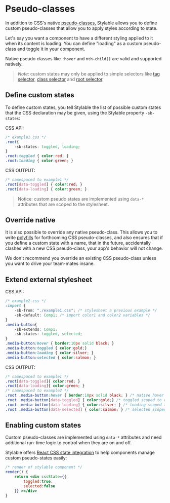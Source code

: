 # Pseudo-classes

In addition to CSS's native [pseudo-classes](https://developer.mozilla.org/en/docs/Web/CSS/Pseudo-classes), Stylable allows you to define custom pseudo-classes that allow you to apply styles according to state.

Let's say you want a component to have a different styling applied to it when its content is loading. You can define "loading" as a custom pseudo-class and toggle it in your component.

Native pseudo classes like `:hover` and `nth-child()` are valid and supported natively.

> *Note*: custom states may only be applied to simple selectors like [tag selector](./tag-selectors.md), [class selector](./class-selectors.md) and [root selector](./root.md).

## Define custom states

To define custom states, you tell Stylable the list of possible custom states that the CSS declaration may be given, using the Stylable property `-sb-states`:

CSS API:
```css
/* example1.css */
.root{
    -sb-states: toggled, loading;
}
.root:toggled { color:red; }
.root:loading { color:green; }
```

CSS OUTPUT:
```css
/* namespaced to example1 */
.root[data-toggled] { color:red; }
.root[data-loading] { color:green; }
```

> Notice: custom pseudo states are implemented using `data-*` attributes that are scoped to the stylesheet.

## Override native

It is also possible to override any native pseudo-class. This allows you to write [polyfills](https://remysharp.com/2010/10/08/what-is-a-polyfill) for forthcoming CSS pseudo-classes, and also ensures that if you define a custom state with a name, that in the future, accidentally clashes with a new CSS pseudo-class, your app's behavior will not change.

We don't recommend you override an existing CSS pseudo-class unless you want to drive your team-mates insane.

## Extend external stylesheet

CSS API:
```css
/* example2.css */
:import {
    -sb-from: "./example1.css"; /* stylesheet a previous example */
    -sb-default: Comp1; /* import color1 and color2 variables */
}
.media-button{
    -sb-extends: Comp1;
    -sb-states: toggled, selected;
}
.media-button:hover { border:10px solid black; }
.media-button:toggled { color:gold;}
.media-button:loading { color:silver; }
.media-button:selected { color:salmon; }
```

CSS OUTPUT:
```css
/* namespaced to example1 */
.root[data-toggled]{ color:red; }
.root[data-loading]{ color:green; }
/* namespaced to example2 */
.root .media-button:hover { border:10px solid black; } /* native hover - not declared by anyone */
.root .media-button[data-toggled] { color:gold;} /* toggled scoped to example2 - last to declareg */
.root .media-button[data-loading] { color:silver; } /* loading scoped to example1 - only one to declare */
.root .media-button[data-selected] { color:salmon; } /* selected scoped to example2 - only one to declare */
```

## Enabling custom states

Custom pseudo-classes are implemented using `data-*` attributes and need additional run-time logic to control when they are on and off.

Stylable offers [React CSS state integration](./react-integration.md) to help components manage custom pseudo-states easily:

```jsx
/* render of stylable component */
render() {
    return <div cssState={{
        toggled:true,
        selected:false
    }} ></div>
}
```


